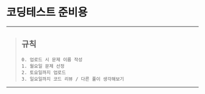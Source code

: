 # **코딩테스트 준비용**
----------
>## 규칙
>```
>0. 업로드 시 문제 이름 작성
>1. 월요일 문제 선정
>2. 토요일까지 업로드
>3. 일요일까지 코드 리뷰 / 다른 풀이 생각해보기
>```
----------

